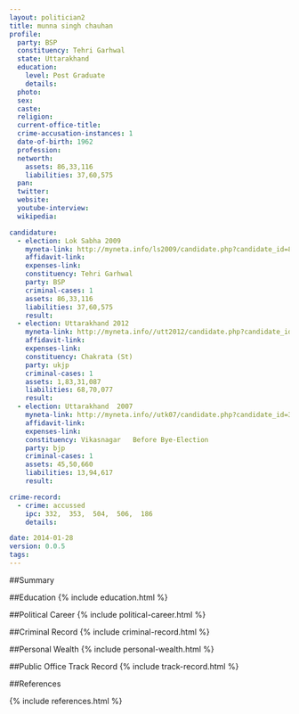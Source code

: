 ```yaml
---
layout: politician2
title: munna singh chauhan
profile: 
  party: BSP
  constituency: Tehri Garhwal
  state: Uttarakhand
  education: 
    level: Post Graduate
    details: 
  photo: 
  sex: 
  caste: 
  religion: 
  current-office-title: 
  crime-accusation-instances: 1
  date-of-birth: 1962
  profession: 
  networth: 
    assets: 86,33,116
    liabilities: 37,60,575
  pan: 
  twitter: 
  website: 
  youtube-interview: 
  wikipedia: 

candidature: 
  - election: Lok Sabha 2009
    myneta-link: http://myneta.info/ls2009/candidate.php?candidate_id=8224
    affidavit-link: 
    expenses-link: 
    constituency: Tehri Garhwal 
    party: BSP
    criminal-cases: 1
    assets: 86,33,116
    liabilities: 37,60,575
    result:  
  - election: Uttarakhand 2012
    myneta-link: http://myneta.info//utt2012/candidate.php?candidate_id=184
    affidavit-link: 
    expenses-link: 
    constituency: Chakrata (St) 
    party: ukjp
    criminal-cases: 1
    assets: 1,83,31,087
    liabilities: 68,70,077
    result:  
  - election: Uttarakhand  2007
    myneta-link: http://myneta.info//utk07/candidate.php?candidate_id=35
    affidavit-link: 
    expenses-link: 
    constituency: Vikasnagar   Before Bye-Election 
    party: bjp
    criminal-cases: 1
    assets: 45,50,660
    liabilities: 13,94,617
    result:  

crime-record: 
  - crime: accussed
    ipc: 332,  353,  504,  506,  186
    details:  

date: 2014-01-28
version: 0.0.5
tags: 
---
```

##Summary


##Education
{% include education.html %}


##Political Career
{% include political-career.html %}


##Criminal Record
{% include criminal-record.html %}


##Personal Wealth
{% include personal-wealth.html %}


##Public Office Track Record
{% include track-record.html %}


##References


{% include references.html %}